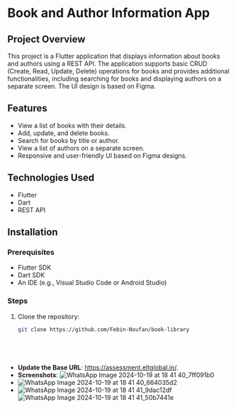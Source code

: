 # Book and Author Information App

## Project Overview
This project is a Flutter application that displays information about books and authors using a REST API. The application supports basic CRUD (Create, Read, Update, Delete) operations for books and provides additional functionalities, including searching for books and displaying authors on a separate screen. The UI design is based on Figma.

## Features
- View a list of books with their details.
- Add, update, and delete books.
- Search for books by title or author.
- View a list of authors on a separate screen.
- Responsive and user-friendly UI based on Figma designs.

## Technologies Used
- Flutter
- Dart
- REST API


## Installation

### Prerequisites
- Flutter SDK
- Dart SDK
- An IDE (e.g., Visual Studio Code or Android Studio)

### Steps
1. Clone the repository:
   ```bash
   git clone https://github.com/Febin-Noufan/book-library






- **Update the Base URL**: https://assessment.eltglobal.in/.
- **Screenshots**: ![WhatsApp Image 2024-10-19 at 18 41 40_7ff091b0](https://github.com/user-attachments/assets/80d1bdeb-2ed8-4fef-8777-f19e85612227)
- ![WhatsApp Image 2024-10-19 at 18 41 40_664035d2](https://github.com/user-attachments/assets/74927a58-1682-44b5-a67f-c43769a84a0f)
- ![WhatsApp Image 2024-10-19 at 18 41 41_9dac12df](https://github.com/user-attachments/assets/f9965dbd-f5cc-49a7-ab29-608df8fe959f)
![WhatsApp Image 2024-10-19 at 18 41 41_50b7441e](https://github.com/user-attachments/assets/1b2e4da5-f9f5-4427-a271-ea119aaa52ac)








